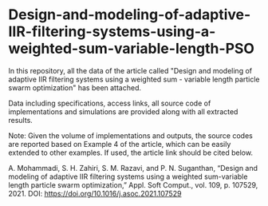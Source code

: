 # Design-and-modeling-of-adaptive-IIR-filtering-systems-using-a-weighted-sum-variable-length-PSO

In this repository, all the data of the article called "Design and modeling of adaptive IIR filtering systems using a weighted sum - variable length particle swarm optimization" has been attached.

Data including specifications, access links, all source code of implementations and simulations are provided along with all extracted results.

Note: Given the volume of implementations and outputs, the source codes are reported based on Example 4 of the article, which can be easily extended to other examples.
If used, the article link should be cited below.

A. Mohammadi, S. H. Zahiri, S. M. Razavi, and P. N. Suganthan, “Design and modeling of adaptive IIR filtering systems using a weighted sum-variable length particle swarm optimization,” Appl. Soft Comput., vol. 109, p. 107529, 2021. DOI: https://doi.org/10.1016/j.asoc.2021.107529
